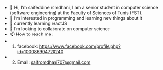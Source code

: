 - 👋 Hi, I’m saifeddine romdhani, I am a senior student in computer science (software engineering) at the Faculty of Sciences of Tunis (FST).
- 👀 I’m interested in programming and learning new things about it
- 🌱 currently learning reactJS
- 💞️ I’m looking to collaborate on computer science 
- 📫 How to reach me : 
-   1) facebook: https://www.facebook.com/profile.php?id=100086904728240
-   2) Email: saifromdhani707@gmail.com
